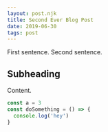 ```yaml
---
layout: post.njk
title: Second Ever Blog Post
date: 2019-06-30
tags: post
---
```


First sentence. Second sentence.

## Subheading

Content.

```js
const a = 3
const doSomething = () => {
  console.log('hey')
}
```
